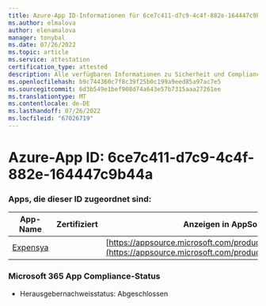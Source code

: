 ```yaml
---
title: Azure-App ID-Informationen für 6ce7c411-d7c9-4c4f-882e-164447c9b44a
ms.author: elmalova
author: elenamalova
manager: tonybal
ms.date: 07/26/2022
ms.topic: article
ms.service: attestation
certification_type: attested
description: Alle verfügbaren Informationen zu Sicherheit und Compliance für 6ce7c411-d7c9-4c4f-882e-164447c9b44a.
ms.openlocfilehash: b9c744360c7f8c39f25b0c199a9eed85a97ac7e5
ms.sourcegitcommit: 6d3b549e1bef908d74a643e57b7315aaa27261ee
ms.translationtype: MT
ms.contentlocale: de-DE
ms.lasthandoff: 07/26/2022
ms.locfileid: "67026719"
---
```

# <a name="azure-app-id-6ce7c411-d7c9-4c4f-882e-164447c9b44a"></a>Azure-App ID: 6ce7c411-d7c9-4c4f-882e-164447c9b44a


### <a name="apps-associated-with-this-id"></a>Apps, die dieser ID zugeordnet sind:
| **App-Name** | **Zertifiziert** | **Anzeigen in AppSource** |
|--------------|---------------|-----------------------|
| [Expensya](../forward/WA200003924.md) |  | [https://appsource.microsoft.com/product/office/WA200003924](https://appsource.microsoft.com/product/office/WA200003924) |

### <a name="microsoft-365-app-compliance-status"></a>Microsoft 365 App Compliance-Status
- Herausgebernachweisstatus: Abgeschlossen
